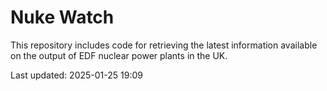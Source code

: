 # Nuke Watch

This repository includes code for retrieving the latest information available on the output of EDF nuclear power plants in the UK.

Last updated: 2025-01-25 19:09